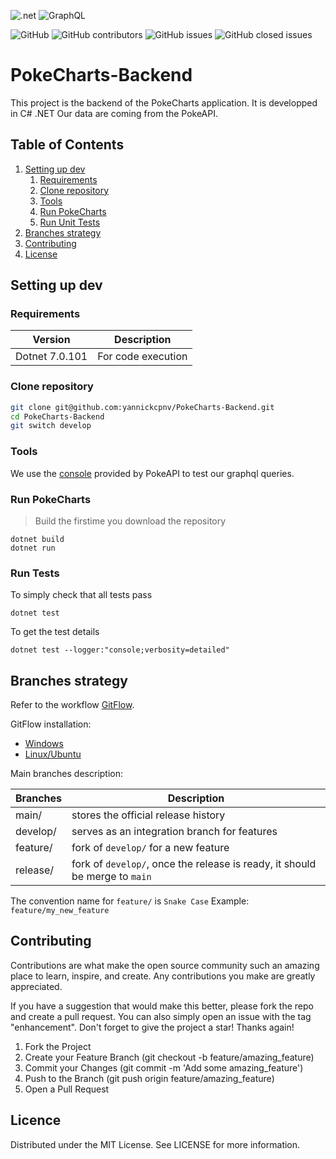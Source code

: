 ![.net](https://img.shields.io/badge/.NET-5C2D91?style=flat-square&logo=.net&logoColor=white)
![GraphQL](https://img.shields.io/badge/-GraphQL-E10098?style=flat-square&logo=graphql&logoColor=white)

![GitHub](https://img.shields.io/github/license/yannickcpnv/PokeCharts-Backend?style=flat-square)
![GitHub contributors](https://img.shields.io/github/contributors/yannickcpnv/PokeCharts-Backend?style=flat-square)
![GitHub issues](https://img.shields.io/github/issues-raw/yannickcpnv/PokeCharts-Backend?style=flat-square)
![GitHub closed issues](https://img.shields.io/github/issues-closed-raw/yannickcpnv/PokeCharts-Backend?style=flat-square)


# PokeCharts-Backend

This project is the backend of the PokeCharts application. It is developped in C# .NET
Our data are coming from the PokeAPI.

## Table of Contents

1. [Setting up dev](#setting-up-dev)
    1. [Requirements](#requirements)
    2. [Clone repository](#clone-repository)
    3. [Tools](#tools)
    4. [Run PokeCharts](#run-pokecharts)
    5. [Run Unit Tests](#run-unit-tests)
2. [Branches strategy](#branches-strategy)
3. [Contributing](#contributing)
4. [License](#licence)


## Setting up dev

### Requirements

| Version |  Description  | 
|---|---|
| Dotnet 7.0.101 | For code execution  |


### Clone repository

```sh
git clone git@github.com:yannickcpnv/PokeCharts-Backend.git
cd PokeCharts-Backend
git switch develop
```

### Tools

We use the [console](https://beta.pokeapi.co/graphql/console/) provided by PokeAPI to test our graphql queries.

### Run PokeCharts

> Build the firstime you download the repository
```shell
dotnet build
dotnet run
```

### Run Tests

To simply check that all tests pass
```shell
dotnet test
```

To get the test details
```shell
dotnet test --logger:"console;verbosity=detailed"
```

## Branches strategy

Refer to the workflow [GitFlow](https://www.atlassian.com/git/tutorials/comparing-workflows/gitflow-workflow).

GitFlow installation:
- [Windows](https://git-scm.com/download/win)
- [Linux/Ubuntu](https://howtoinstall.co/en/git-flow)

Main branches description:

| Branches  | Description |
|---|---|
| main/ | stores the official release history  |
| develop/ | serves as an integration branch for features |
| feature/| fork of `develop/` for a new feature|
|release/|fork of `develop/`, once the release is ready, it should be merge to `main`|


The convention name for `feature/` is `Snake Case`
Example: `feature/my_new_feature`

## Contributing

Contributions are what make the open source community such an amazing place to learn, inspire, and create. Any contributions you make are greatly appreciated.

If you have a suggestion that would make this better, please fork the repo and create a pull request. You can also simply open an issue with the tag "enhancement". Don't forget to give the project a star! Thanks again!

1. Fork the Project
2. Create your Feature Branch (git checkout -b feature/amazing_feature)
3. Commit your Changes (git commit -m 'Add some amazing_feature')
4. Push to the Branch (git push origin feature/amazing_feature)
5. Open a Pull Request

## Licence

Distributed under the MIT License. See LICENSE for more information.
